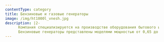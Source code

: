 ```yaml
---
contentType: category
title: Бензиновые и газовые генераторы
image: /img/ht1000l_vnesh.jpg
description: |2-
      Компания специализируется на производстве оборудования бытового и полупрофессионального класса, генераторы Huter подходят не только для домов и дач. Они находят применение на стройучастках, в мастерских и автосервисах. В большинстве электростанций установлены фирменные 4-хтактные двигатели Huter с верхним расположением клапанов, которые работают с экономичным потреблением топлива и масла. Каждый генератор, независимо от мощности и конструктивных особенностей, имеет продуманную панель управления для удобства контроля работы. К стандартному набору элементов относятся индикаторы перегрузки, напряжения уровня масла, к расширенному – электронные дисплеи, на которых отображаются показатели напряжения и счетчика моточасов. Большинство генераторов Huter имеет конструкцию открытого типа, установленную на силовой раме. Но есть электрогенераторы и в шумозащитном кожухе, благодаря которому уровень шума при работе не превышает 63 – 65 дБ.
      Бензиновые генераторы представлены моделями мощностью от 0,65 до 8,5 кВт. Они надежны и могут работать при температуре до -30 °С. В ассортименте есть обычные генераторы и инверторные, а также с возможностью работы на газу. Это надежные и удобные в обращении установки, у которых заявленные характеристики соответствуют фактическим.
---
```


